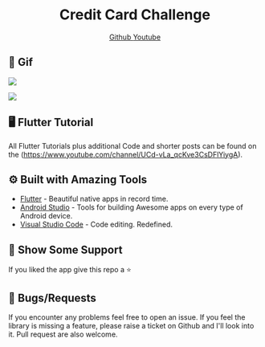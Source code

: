 <h1 align="center"> Credit Card Challenge</h1>

</h1>
<p align="center">
   <a href="https://github.com/RenatoLucasMota">
    </h1>Github</h1>
  </a>
   <a href="https://www.youtube.com/channel/UCd-vLa_qcKve3CsDFlYiygA">
    </h1>Youtube</h1>
  </a>
 
</p>


## 📱 Gif #


![](https://github.com/RenatoLucasMota/CreditCardChallenge/blob/master/gif/gif1.gif?raw=true)

![](https://github.com/RenatoLucasMota/CreditCardChallenge/blob/master/gif/gif2.gif?raw=true)

## 🖥 Flutter Tutorial
All Flutter Tutorials plus additional Code and shorter posts can be found on the (https://www.youtube.com/channel/UCd-vLa_qcKve3CsDFlYiygA). 

## ⚙️ Built with Amazing Tools
* [Flutter](https://flutter.dev/) - Beautiful native apps in record time.
* [Android Studio](https://developer.android.com/studio/index.html/) - Tools for building Awesome apps on every type of Android device.
* [Visual Studio Code](https://code.visualstudio.com/) - Code editing. Redefined.


## 🤝 Show Some Support #
If you liked the app give this repo a ⭐️ 


## 🐞 Bugs/Requests #
If you encounter any problems feel free to open an issue. If you feel the library is missing a feature, please raise a ticket on Github and I'll look into it. Pull request are also welcome.
